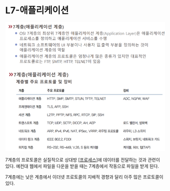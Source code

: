 # L7-애플리케이션

![애플리케이션 계층 자료](attachments/2022-09-15-16-52-15.png)

7계층의 프로토콜은 실질적으로 상대방 [[프로세스]]에 데이터를 전달하는 것과 관련이 있다. 예컨대 웹에서 파일을 다운을 받을 때는 7계층에서 작동으로 파일을 받게 된다.  

7계층에는 낮은 계층에서 이더넷 프로토콜의 지배적 경향과 달리 아주 많은 프로토콜이 있다.

[//begin]: # "Autogenerated link references for markdown compatibility"
[프로세스]: 프로세스 "프로세스"
[//end]: # "Autogenerated link references"